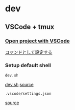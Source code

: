 # dev

## VSCode + tmux

### [Open project with VSCode](../memos/vscode/cli.md#open)

[コマンドとして設定する](https://github.com/suimenkathemove/dotfiles/tree/main/.commands)

### Setup default shell

`dev.sh`

[dev.sh](../../memos/dev.sh)
[source](https://github.com/suimenkathemove/monorepo-sandbox/blob/main/dev.sh)

`.vscode/settings.json`

[source](https://github.com/suimenkathemove/monorepo-sandbox/commit/1b99651b36170c5a5d4035043dd7a2935c1bc774)
